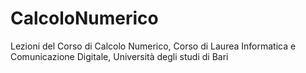 # CalcoloNumerico
Lezioni del Corso di Calcolo Numerico, Corso di Laurea Informatica e Comunicazione Digitale, Università degli studi di Bari
